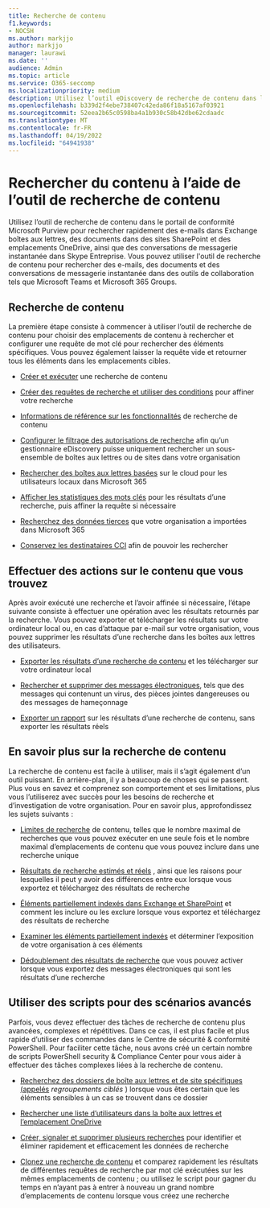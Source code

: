 ```yaml
---
title: Recherche de contenu
f1.keywords:
- NOCSH
ms.author: markjjo
author: markjjo
manager: laurawi
ms.date: ''
audience: Admin
ms.topic: article
ms.service: O365-seccomp
ms.localizationpriority: medium
description: Utilisez l’outil eDiscovery de recherche de contenu dans le portail de conformité Microsoft Purview pour rechercher rapidement des e-mails dans des boîtes aux lettres Exchange, des documents dans des sites SharePoint et des emplacements OneDrive, ainsi que des conversations de messagerie instantanée dans Skype Entreprise.
ms.openlocfilehash: b339d2f4ebe738407c42eda86f18a5167af03921
ms.sourcegitcommit: 52eea2b65c0598ba4a1b930c58b42dbe62cdaadc
ms.translationtype: MT
ms.contentlocale: fr-FR
ms.lasthandoff: 04/19/2022
ms.locfileid: "64941938"
---
```

# <a name="search-for-content-using-the-content-search-tool"></a>Rechercher du contenu à l’aide de l’outil de recherche de contenu

Utilisez l’outil de recherche de contenu dans le portail de conformité Microsoft Purview pour rechercher rapidement des e-mails dans Exchange boîtes aux lettres, des documents dans des sites SharePoint et des emplacements OneDrive, ainsi que des conversations de messagerie instantanée dans Skype Entreprise. Vous pouvez utiliser l'outil de recherche de contenu pour rechercher des e-mails, des documents et des conversations de messagerie instantanée dans des outils de collaboration tels que Microsoft Teams et Microsoft 365 Groups.
  
## <a name="search-for-content"></a>Recherche de contenu

La première étape consiste à commencer à utiliser l’outil de recherche de contenu pour choisir des emplacements de contenu à rechercher et configurer une requête de mot clé pour rechercher des éléments spécifiques. Vous pouvez également laisser la requête vide et retourner tous les éléments dans les emplacements cibles.
  
- [Créer et exécuter](content-search.md) une recherche de contenu

- [Créer des requêtes de recherche et utiliser des conditions](keyword-queries-and-search-conditions.md) pour affiner votre recherche

- [Informations de référence sur les fonctionnalités](content-search-reference.md) de recherche de contenu

- [Configurer le filtrage des autorisations de recherche](permissions-filtering-for-content-search.md) afin qu’un gestionnaire eDiscovery puisse uniquement rechercher un sous-ensemble de boîtes aux lettres ou de sites dans votre organisation

- [Rechercher des boîtes aux lettres basées](search-cloud-based-mailboxes-for-on-premises-users.md) sur le cloud pour les utilisateurs locaux dans Microsoft 365

- [Afficher les statistiques des mots clés](view-keyword-statistics-for-content-search.md) pour les résultats d’une recherche, puis affiner la requête si nécessaire

- [Recherchez des données tierces](use-content-search-to-search-third-party-data-that-was-imported.md) que votre organisation a importées dans Microsoft 365

- [Conservez les destinataires CCI](/exchange/policy-and-compliance/holds/preserve-bcc-recipients-and-group-members) afin de pouvoir les rechercher

## <a name="perform-actions-on-content-you-find"></a>Effectuer des actions sur le contenu que vous trouvez

Après avoir exécuté une recherche et l’avoir affinée si nécessaire, l’étape suivante consiste à effectuer une opération avec les résultats retournés par la recherche. Vous pouvez exporter et télécharger les résultats sur votre ordinateur local ou, en cas d’attaque par e-mail sur votre organisation, vous pouvez supprimer les résultats d’une recherche dans les boîtes aux lettres des utilisateurs.
  
- [Exporter les résultats d’une recherche de contenu](export-search-results.md) et les télécharger sur votre ordinateur local

- [Rechercher et supprimer des messages électroniques](search-for-and-delete-messages-in-your-organization.md), tels que des messages qui contenunt un virus, des pièces jointes dangereuses ou des messages de hameçonnage

- [Exporter un rapport](export-a-content-search-report.md) sur les résultats d’une recherche de contenu, sans exporter les résultats réels

## <a name="learn-more-about-content-search"></a>En savoir plus sur la recherche de contenu

La recherche de contenu est facile à utiliser, mais il s’agit également d’un outil puissant. En arrière-plan, il y a beaucoup de choses qui se passent. Plus vous en savez et comprenez son comportement et ses limitations, plus vous l’utiliserez avec succès pour les besoins de recherche et d’investigation de votre organisation. Pour en savoir plus, approfondissez les sujets suivants :
  
- [Limites de recherche](limits-for-content-search.md) de contenu, telles que le nombre maximal de recherches que vous pouvez exécuter en une seule fois et le nombre maximal d’emplacements de contenu que vous pouvez inclure dans une recherche unique

- [Résultats de recherche estimés et réels](differences-between-estimated-and-actual-ediscovery-search-results.md) , ainsi que les raisons pour lesquelles il peut y avoir des différences entre eux lorsque vous exportez et téléchargez des résultats de recherche

- [Éléments partiellement indexés dans Exchange et SharePoint](partially-indexed-items-in-content-search.md) et comment les inclure ou les exclure lorsque vous exportez et téléchargez des résultats de recherche

- [Examiner les éléments partiellement indexés](investigating-partially-indexed-items-in-ediscovery.md) et déterminer l’exposition de votre organisation à ces éléments

- [Dédoublement des résultats de recherche](de-duplication-in-ediscovery-search-results.md) que vous pouvez activer lorsque vous exportez des messages électroniques qui sont les résultats d’une recherche

## <a name="use-scripts-for-advanced-scenarios"></a>Utiliser des scripts pour des scénarios avancés

Parfois, vous devez effectuer des tâches de recherche de contenu plus avancées, complexes et répétitives. Dans ce cas, il est plus facile et plus rapide d’utiliser des commandes dans le Centre de sécurité & conformité PowerShell. Pour faciliter cette tâche, nous avons créé un certain nombre de scripts PowerShell security & Compliance Center pour vous aider à effectuer des tâches complexes liées à la recherche de contenu.

- [Recherchez des dossiers de boîte aux lettres et de site spécifiques (appelés](use-content-search-for-targeted-collections.md)  *regroupements ciblés* ) lorsque vous êtes certain que les éléments sensibles à un cas se trouvent dans ce dossier

- [Rechercher une liste d’utilisateurs dans la boîte aux lettres et l’emplacement OneDrive](search-the-mailbox-and-onedrive-for-business-for-a-list-of-users.md)

- [Créer, signaler et supprimer plusieurs recherches](create-report-on-and-delete-multiple-content-searches.md) pour identifier et éliminer rapidement et efficacement les données de recherche

- [Clonez une recherche de contenu](clone-a-content-search.md) et comparez rapidement les résultats de différentes requêtes de recherche par mot clé exécutées sur les mêmes emplacements de contenu ; ou utilisez le script pour gagner du temps en n’ayant pas à entrer à nouveau un grand nombre d’emplacements de contenu lorsque vous créez une recherche
